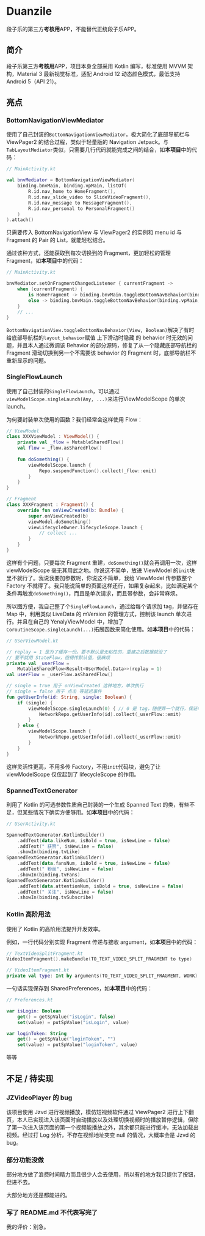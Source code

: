 # Duanzile

段子乐的第三方**考核用**APP，不能替代正统段子乐APP。

## 简介

段子乐第三方**考核用**APP，项目本身全部采用 Kotlin 编写，标准使用 MVVM 架构，Material 3 最新视觉标准，适配 Android 12 动态颜色模式，最低支持 Android 5（API 21）。

## 亮点

### BottomNavigationViewMediator

使用了自己封装的`BottomNavigationViewMediator`，极大简化了底部导航栏与 ViewPager2 的结合过程，类似于轻量版的 Navigation Jetpack。与`TabLayoutMediator`类似，只需要几行代码就能完成之间的结合，如**本项目**中的代码：

```kotlin
// MainActivity.kt

val bnvMediator = BottomNavigationViewMediator(
    binding.bnvMain, binding.vpMain, listOf(
        R.id.nav_home to HomeFragment(),
        R.id.nav_slide_video to SlideVideoFragment(),
        R.id.nav_message to MessageFragment(),
        R.id.nav_personal to PersonalFragment()
    )
).attach()
```

只需要传入 BottomNavigationView 与 ViewPager2 的实例和 menu id 与 Fragment 的 Pair 的 List，就能轻松结合。

通过该种方式，还能获取到每次切换到的 Fragment，更加轻松的管理 Fragment，如**本项目**中的代码：

```kotlin
// MainActivity.kt

bnvMediator.setOnFragmentChangedListener { currentFragment ->
    when (currentFragment) {
        is HomeFragment -> binding.bnvMain.toggleBottomNavBehavior(binding.vpMain, true)
        else -> binding.bnvMain.toggleBottomNavBehavior(binding.vpMain, false)
    }
    // ...
}
```

`BottomNavigationView.toggleBottomNavBehavior(View, Boolean)`解决了有时给底部导航栏的`layout_behavior`赋值 上下滑动时隐藏 的 behavior 时无效的问题，并且本人通过微调该 Behavior 的部分源码，修复了从一个隐藏底部导航栏的 Fragment 滑动切换到另一个不需要该 behavior 的 Fragment 时，底部导航栏不重新显示的问题。

### SingleFlowLaunch

使用了自己封装的`SingleFlowLaunch`，可以通过`viewModelScope.singleLaunch(Any, ...)`来进行ViewModelScope 的单次 launch。

为何要封装单次使用的函数？我们经常会这样使用 Flow：

```kotlin
// ViewModel
class XXXViewModel : ViewModel() {
    private val _flow = MutableSharedFlow()
    val flow = _flow.asSharedFlow()
    
    fun doSomething() {
        viewModelScope.launch {
            Repo.suspendFunction().collect(_flow::emit)
        }
    }
}

// Fragment
class XXXFragment : Fragment() {
    override fun onViewCreated(b: Bundle) {
        super.onViewCreated(b)
        viewModel.doSomething()
        viewLifecycleOwner.lifecycleScope.launch {
            // collect ...
        }
    }
}
```

这样有个问题，只要每次 Fragment 重建，`doSomething()`就会再调用一次，这样 viewModelScope 毫无其用武之地。你说这不简单，放进 ViewModel 的`init`块里不就行了。我说我要加参数呢，你说这不简单，我给 ViewModel 传参数整个 Factory 不就得了。我只能说简单的页面这样还行，如果复杂起来，比如满足某个条件再触发`doSomething()`，而且是单次请求，而且带参数，会非常麻烦。

所以图方便，我自己整了个`SingleFlowLaunch`，通过给每个请求加 tag，并储存在 Map 中，利用类似 LiveData 的 mVersion 的管理方式，控制该 launch 单次进行。并且在自己的 YenalyViewModel 中，增加了`CoroutineScope.singleLaunch(...)`拓展函数来简化使用。如**本项目**中的代码：

```kotlin
// UserViewModel.kt

// replay = 1 是为了缓存一份。要不默认是无粘性的，重建之后数据就没了
// 要不就用 StateFlow，但得传默认值，很麻烦
private val _userFlow =
    MutableSharedFlow<Result<UserModel.Data>>(replay = 1)
val userFlow = _userFlow.asSharedFlow()

// single = true 用于 onViewCreated 这种地方，单次执行
// single = false 用于 点击 等延迟事件
fun getUserInfo(id: String, single: Boolean) {
    if (single) {
        viewModelScope.singleLaunch(0) { // 0 是 tag，随便弄一个就行，保证唯一
            NetworkRepo.getUserInfo(id).collect(_userFlow::emit)
        }
    } else {
        viewModelScope.launch {
            NetworkRepo.getUserInfo(id).collect(_userFlow::emit)
        }
    }
}
```

这样灵活性更高，不用多传 Factory，不用`init`代码块，避免了让 viewModelScope 仅仅起到了 lifecycleScope 的作用。

### SpannedTextGenerator

利用了 Kotlin 的可选参数性质自己封装的一个生成 Spanned Text 的类，有些不足，但某些情况下确实方便够用。如**本项目**中的代码：

```kotlin
// UserActivity.kt

SpannedTextGenerator.KotlinBuilder()
    .addText(data.likeNum, isBold = true, isNewLine = false)
    .addText(" 获赞", isNewLine = false)
    .showIn(binding.tvLike)
SpannedTextGenerator.KotlinBuilder()
    .addText(data.fansNum, isBold = true, isNewLine = false)
    .addText(" 粉丝", isNewLine = false)
    .showIn(binding.tvFans)
SpannedTextGenerator.KotlinBuilder()
    .addText(data.attentionNum, isBold = true, isNewLine = false)
    .addText(" 关注", isNewLine = false)
    .showIn(binding.tvSubscribe)
```

### Kotlin 高阶用法

使用了 Kotlin 的高阶用法提升开发效率。

例如，一行代码分别实现 Fragment 传递与接收 argument，如**本项目**中的代码：

```kotlin
// TextVideoSplitFragment.kt
VideoItemFragment().makeBundle(TO_TEXT_VIDEO_SPLIT_FRAGMENT to type)

// VideoItemFragment.kt
private val type: Int by arguments(TO_TEXT_VIDEO_SPLIT_FRAGMENT, WORK)
```

一句话实现保存到 SharedPreferences，如**本项目**中的代码：

```kotlin
// Preferences.kt

var isLogin: Boolean
    get() = getSpValue("isLogin", false)
    set(value) = putSpValue("isLogin", value)

var loginToken: String
    get() = getSpValue("loginToken", "")
    set(value) = putSpValue("loginToken", value)
```

等等

## 不足 / 待实现

### JZVideoPlayer 的 bug

该项目使用 Jzvd 进行视频播放，模仿短视频软件通过 ViewPager2 进行上下翻页，本人已实现进入该页面时自动播放以及处理切换视频时的播放暂停逻辑，但除了第一次进入该页面的第一个视频能播放之外，其余都只能进行缓冲，无法加载出视频。经过打 Log 分析，不存在视频地址突变 null 的情况，大概率会是 Jzvd 的 bug。

### 部分功能没做

部分地方做了浪费时间精力而且很少人会去使用，所以有的地方我只提供了按钮，但进不去。

大部分地方还是都能进的。

### 写了 README.md 不代表写完了

我的评价：别急。

